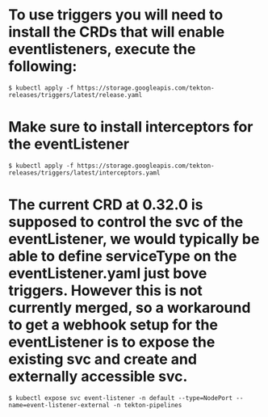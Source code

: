 # To use triggers you will need to install the CRDs that will enable eventlisteners, execute the following:
    $ kubectl apply -f https://storage.googleapis.com/tekton-releases/triggers/latest/release.yaml

# Make sure to install interceptors for the eventListener
    $ kubectl apply -f https://storage.googleapis.com/tekton-releases/triggers/latest/interceptors.yaml

# The current CRD at 0.32.0 is supposed to control the svc of the eventListener, we would typically be able to define serviceType on the eventListener.yaml just bove triggers. However this is not currently merged, so a workaround to get a webhook setup for the eventListener is to expose the existing svc and create and externally accessible svc.

    $ kubectl expose svc event-listener -n default --type=NodePort --name=event-listener-external -n tekton-pipelines

